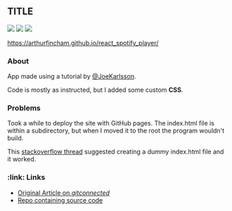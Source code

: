 <h2>TITLE</h2>

![](https://img.shields.io/github/last-commit/arthurfincham/react_spotify_player)
![](https://img.shields.io/github/languages/count/arthurfincham/react_spotify_player)
![](https://img.shields.io/github/languages/code-size/arthurfincham/react_spotify_player)

https://arthurfincham.github.io/react_spotify_player/

<h3>About</h3>

App made using a tutorial by [@JoeKarlsson](https://github.com/JoeKarlsson).

Code is mostly as instructed, but I added some custom **CSS**.

<h3>Problems</h3>

Took a while to deploy the site with GitHub pages. The index.html file is within a subdirectory, but when I moved it to the root the program wouldn't build.

This [stackoverflow thread](https://stackoverflow.com/questions/25320356/can-i-have-my-github-pages-index-html-in-a-subfolder-of-the-repository) suggested creating a dummy index.html file and it worked. 

<h3>:link: Links</h3>

<ul>
  <li><a href="https://levelup.gitconnected.com/how-to-build-a-spotify-player-with-react-in-15-minutes-7e01991bc4b6">Original Article on <i>gitconnected</i></a></li>
  <li><a href="https://github.com/JoeKarlsson/react-spotify-player">Repo containing source code</a></li>
</ul>